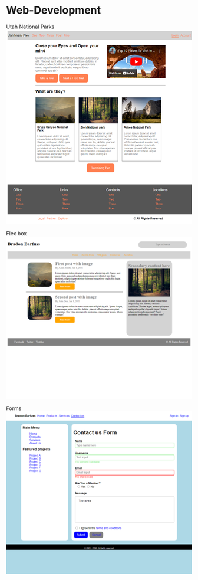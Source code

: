 # Web-Development


Utah National Parks
![Utah](https://github.com/Bradon-Barfuss/Web-Development/raw/main/4%29%20Utah%20national%20parks/Assingment%204%20Image.png)

Flex box
![Utah](https://github.com/Bradon-Barfuss/Web-Development/raw/main/5%29%20Flex%20box%20website/Assingment%205%20image.png)

Forms
![Utah](https://github.com/Bradon-Barfuss/Web-Development/raw/main/6%29%20A%20simple%20Form/Assingment%206%20Image.png)
